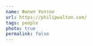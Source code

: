 ```yaml
---
name: Филип Уолтон
url: https://philipwalton.com/
tags: people
photo: true
permalink: false
---
```

